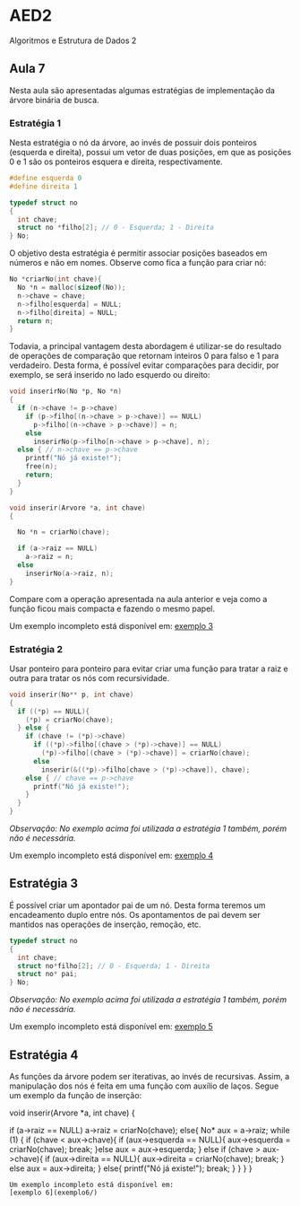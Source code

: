 
# AED2
Algoritmos e Estrutura de Dados 2

## Aula 7

Nesta aula são apresentadas algumas estratégias de implementação da árvore binária de busca.

### Estratégia 1

Nesta estratégia o nó da árvore, ao invés de possuir dois ponteiros (esquerda e direita), possui um vetor de duas posições, em que as posições 0 e 1 são os ponteiros esquera e direita, respectivamente.

```C
#define esquerda 0
#define direita 1

typedef struct no
{
  int chave;
  struct no *filho[2]; // 0 - Esquerda; 1 - Direita
} No;
```
O objetivo desta estratégia é permitir associar posições baseados em números e não em nomes. Observe como fica a função para criar nó:

```C
No *criarNo(int chave){
  No *n = malloc(sizeof(No));
  n->chave = chave;
  n->filho[esquerda] = NULL;
  n->filho[direita] = NULL;
  return n;
}
```

Todavia, a principal vantagem desta abordagem é utilizar-se do resultado de operações de comparação que retornam inteiros 0 para falso e 1 para verdadeiro. Desta forma, é possível evitar comparações para decidir, por exemplo, se será inserido no lado esquerdo ou direito:


```C
void inserirNo(No *p, No *n)
{
  if (n->chave != p->chave)
    if (p->filho[(n->chave > p->chave)] == NULL)
      p->filho[(n->chave > p->chave)] = n;
    else
      inserirNo(p->filho[n->chave > p->chave], n);
  else { // n->chave == p->chave
    printf("Nó já existe!");
    free(n);
    return;
  }
}

void inserir(Arvore *a, int chave)
{

  No *n = criarNo(chave);

  if (a->raiz == NULL)
    a->raiz = n;
  else
    inserirNo(a->raiz, n);
}
```

Compare com a operação apresentada na aula anterior e veja como a função ficou mais compacta e fazendo o mesmo papel.


Um exemplo incompleto está disponível em:
[exemplo 3](exemplo3/)

### Estratégia 2

Usar ponteiro para ponteiro para evitar criar uma função para tratar a raiz e outra para tratar os nós com recursividade.

```C
void inserir(No** p, int chave)
{
  if ((*p) == NULL){
    (*p) = criarNo(chave);
  } else {
    if (chave != (*p)->chave)
      if ((*p)->filho[(chave > (*p)->chave)] == NULL)
        (*p)->filho[(chave > (*p)->chave)] = criarNo(chave);
      else
        inserir(&((*p)->filho[chave > (*p)->chave]), chave);
    else { // chave == p->chave
      printf("Nó já existe!");
    }
  }
}
```
_Observação: No exemplo acima foi utilizada a estratégia 1 também, porém não é necessária._

Um exemplo incompleto está disponível em:
[exemplo 4](exemplo4/)

## Estratégia 3

É possível criar um apontador pai de um nó. Desta forma teremos um encadeamento duplo entre nós. Os apontamentos de pai devem ser mantidos nas operações de inserção, remoção, etc.


```C
typedef struct no
{
  int chave;
  struct no*filho[2]; // 0 - Esquerda; 1 - Direita
  struct no* pai;
} No;
```
_Observação: No exemplo acima foi utilizada a estratégia 1 também, porém não é necessária._

Um exemplo incompleto está disponível em:
[exemplo 5](exemplo5/)

## Estratégia 4

As funções da árvore podem ser iterativas, ao invés de recursivas.
Assim, a manipulação dos nós é feita em uma função com auxílio de laços.
Segue um exemplo da função de inserção:

void inserir(Arvore *a, int chave)
{

  if (a->raiz == NULL)
    a->raiz = criarNo(chave);
  else{
      No* aux = a->raiz;
      while (1) {
        if (chave < aux->chave){
          if (aux->esquerda == NULL){
            aux->esquerda = criarNo(chave);
            break;
          }else
            aux = aux->esquerda;
        } else if (chave > aux->chave){
          if (aux->direita == NULL){
            aux->direita = criarNo(chave);
            break;
          } else
            aux = aux->direita;
        } else{
          printf("Nó já existe!");
          break;
        }
    }
  }
}
```
Um exemplo incompleto está disponível em:
[exemplo 6](exemplo6/)

